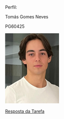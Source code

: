 Perfil:

Tomás Gomes Neves

PG60425


<img src="./ImagemPLC.jpg" alt="Imagem PLC" width="175">


[Resposta da Tarefa](./RespostadaTarefa)




